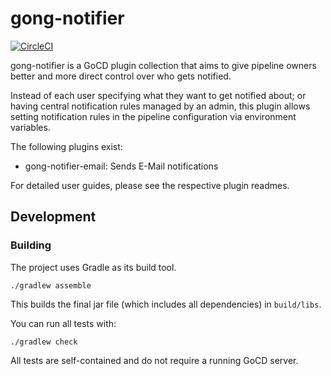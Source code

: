 # gong-notifier

[![CircleCI](https://circleci.com/gh/adnovum/gong-notifier.svg?style=svg)](https://circleci.com/gh/adnovum/gong-notifier)

gong-notifier is a GoCD plugin collection that aims to give pipeline owners better and more direct control over who gets notified.

Instead of each user specifying what they want to get notified about; or having central notification rules
managed by an admin, this plugin allows setting notification rules in the pipeline configuration via environment variables.

The following plugins exist:
- gong-notifier-email: Sends E-Mail notifications

For detailed user guides, please see the respective plugin readmes.

## Development

### Building

The project uses Gradle as its build tool.
```
./gradlew assemble
```
This builds the final jar file (which includes all dependencies) in ```build/libs```. 

You can run all tests with:
```
./gradlew check
```

All tests are self-contained and do not require a running GoCD server.
